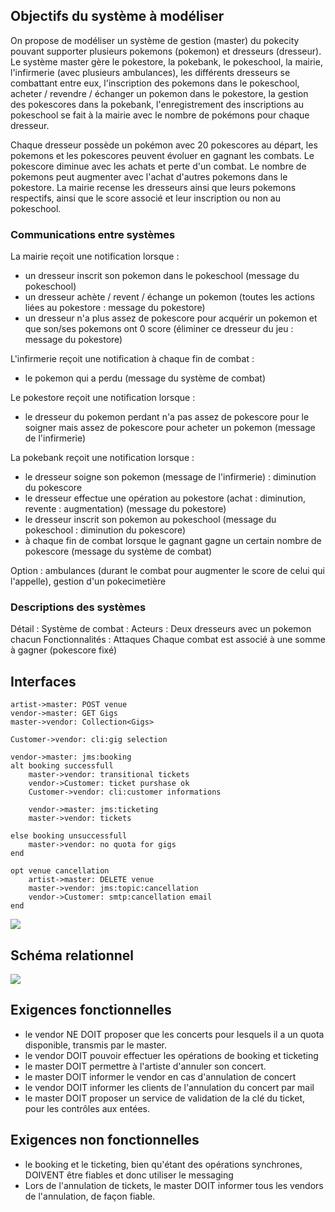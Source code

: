 ## Objectifs du système à modéliser

On propose de modéliser un système de gestion (master) du pokecity pouvant supporter plusieurs pokemons (pokemon) et dresseurs (dresseur). Le système master gère le pokestore, la pokebank, le pokeschool, la mairie, l'infirmerie (avec plusieurs ambulances), les différents dresseurs se combattant entre eux, l'inscription des pokemons dans le pokeschool, acheter / revendre / échanger un pokemon dans le pokestore, la gestion des pokescores dans la pokebank, l'enregistrement des inscriptions au pokeschool se fait à la mairie avec le nombre de pokémons pour chaque dresseur.

Chaque dresseur possède un pokémon avec 20 pokescores au départ, les pokemons et les pokescores peuvent évoluer en gagnant les combats.
Le pokescore diminue avec les achats et perte d'un combat. Le nombre de pokemons peut augmenter avec l'achat d'autres pokemons dans le pokestore.
La mairie recense les dresseurs ainsi que leurs pokemons respectifs, ainsi que le score associé et leur inscription ou non au pokeschool.

### Communications entre systèmes

La mairie reçoit une notification lorsque :
 - un dresseur inscrit son pokemon dans le pokeschool (message du pokeschool)
 - un dresseur achète / revent / échange un pokemon (toutes les actions liées au pokestore : message du pokestore)
 - un dresseur n'a plus assez de pokescore pour acquérir un pokemon et que son/ses pokemons ont 0 score (éliminer ce dresseur du jeu : message du pokestore)

L'infirmerie reçoit une notification à chaque fin de combat : 
- le pokemon qui a perdu (message du système de combat)

Le pokestore reçoit une notification lorsque :
- le dresseur du pokemon perdant n'a pas assez de pokescore pour le soigner mais assez de pokescore pour acheter un pokemon (message de l'infirmerie)

La pokebank reçoit une notification lorsque :
- le dresseur soigne son pokemon (message de l'infirmerie) : diminution du pokescore
- le dresseur effectue une opération au pokestore (achat : diminution, revente : augmentation) (message du pokestore)
- le dresseur inscrit son pokemon au pokeschool (message du pokeschool : diminution du pokescore)
- à chaque fin de combat lorsque le gagnant gagne un certain nombre de pokescore (message du système de combat)

Option : ambulances (durant le combat pour augmenter le score de celui qui l'appelle), gestion d'un pokecimetière

### Descriptions des systèmes

Détail : Système de combat : 
Acteurs : Deux dresseurs avec un pokemon chacun
Fonctionnalités : Attaques
Chaque combat est associé à une somme à gagner (pokescore fixé)

## Interfaces

```
artist->master: POST venue
vendor->master: GET Gigs
master->vendor: Collection<Gigs>

Customer->vendor: cli:gig selection

vendor->master: jms:booking
alt booking successfull
    master->vendor: transitional tickets
    vendor->Customer: ticket purshase ok
    Customer->vendor: cli:customer informations
    
    vendor->master: jms:ticketing
    master->vendor: tickets

else booking unsuccessfull
    master->vendor: no quota for gigs
end

opt venue cancellation
    artist->master: DELETE venue
    master->vendor: jms:topic:cancellation
    vendor->Customer: smtp:cancellation email
end
```
![](seqDiagram.png)

## Schéma relationnel

![](EER.png)

## Exigences fonctionnelles

* le vendor NE DOIT proposer que les concerts pour lesquels il a un quota disponible, transmis par le master.
* le vendor DOIT pouvoir effectuer les opérations de booking et ticketing
* le master DOIT permettre à l'artiste d'annuler son concert.
* le master DOIT informer le vendor en cas d'annulation de concert
* le vendor DOIT informer les clients de l'annulation du concert par mail
* le master DOIT proposer un service de validation de la clé du ticket, pour les contrôles aux entées.

## Exigences non fonctionnelles

* le booking et le ticketing, bien qu'étant des opérations synchrones, DOIVENT être fiables et donc utiliser le messaging
* Lors de l'annulation de tickets, le master DOIT informer tous les vendors de l'annulation, de façon fiable.

